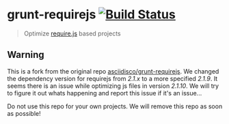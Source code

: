 # grunt-requirejs [![Build Status](https://secure.travis-ci.org/asciidisco/grunt-requirejs.png?branch=master)](http://travis-ci.org/asciidisco/grunt-requirejs)

> Optimize [require.js](http://requirejs.org/) based projects

## Warning
This is a fork from the original repo [asciidisco/grunt-requirejs](https://github.com/asciidisco/grunt-requirejs). We changed the dependency version for requirejs from *2.1.x* to a more specified *2.1.9*. It seems there is an issue while optimizing js files in version *2.1.10*. We will try to figure it out whats happening and report this issue if it's an issue...

Do not use this repo for your own projects. We will remove this repo as soon as possible!
